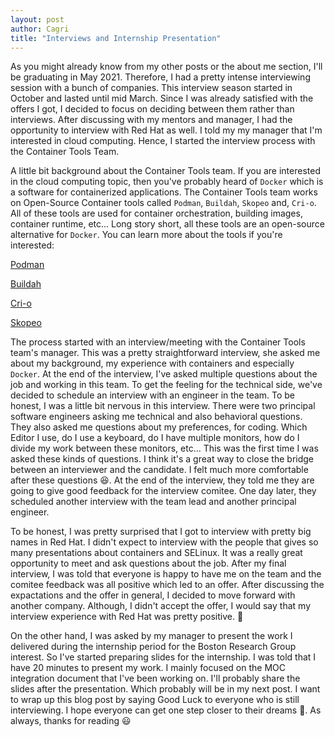 ```yaml
---
layout: post
author: Cagri
title: "Interviews and Internship Presentation"
---
```


As you might already know from my other posts or the about me section, I'll be graduating in May 2021. Therefore, I had a pretty intense interviewing session with a bunch of companies. This interview season started in October and lasted until mid March. Since I was already satisfied with the offers I got, I decided to focus on deciding between them rather than interviews. After discussing with my mentors and manager, I had the opportunity to interview with Red Hat as well. I told my my manager that I'm interested in cloud computing. Hence, I started the interview process with the Container Tools Team.

A little bit background about the Container Tools team. If you are interested in the cloud computing topic, then you've probably heard of `Docker` which is a software for containerized applications. The Container Tools team works on Open-Source Container tools called `Podman`, `Buildah`, `Skopeo` and, `Cri-o`. All of these tools are used for container orchestration, building images, container runtime, etc... Long story short, all these tools are an open-source alternative for `Docker`. You can learn more about the tools if you're interested:

[Podman](https://podman.io/)

[Buildah](https://buildah.io/)

[Cri-o](https://cri-o.io/)

[Skopeo](https://github.com/containers/skopeo)

The process started with an interview/meeting with the Container Tools team's manager. This was a pretty straightforward interview, she asked me about my background, my experience with containers and especially `Docker`. At the end of the interview, I've asked multiple questions about the job and working in this team. To get the feeling for the technical side, we've decided to schedule an interview with an engineer in the team. To be honest, I was a little bit nervous in this interview. There were two principal software engineers asking me technical and also behavioral questions. They also asked me questions about my preferences, for coding. Which Editor I use, do I use a keyboard, do I have multiple monitors, how do I divide my work between these monitors, etc... This was the first time I was asked these kinds of questions. I think it's a great way to close the bridge between an interviewer and the candidate. I felt much more comfortable after these questions 😆. At the end of the interview, they told me they are going to give good feedback for the interview comitee. One day later, they scheduled another interview with the team lead and another principal engineer.

To be honest, I was pretty surprised that I got to interview with pretty big names in Red Hat. I didn't expect to interview with the people that gives so many presentations about containers and SELinux. It was a really great opportunity to meet and ask questions about the job. After my final interview, I was told that everyone is happy to have me on the team and the comitee feedback was all positive which led to an offer. After discussing the expactations and the offer in general, I decided to move forward with another company. Although, I didn't accept the offer, I would say that my interview experience with Red Hat was pretty positive. 🙂

On the other hand, I was asked by my manager to present the work I delivered during the internship period for the Boston Research Group interest. So I've started preparing slides for the internship. I was told that I have 20 minutes to present my work. I mainly focused on the MOC integration document that I've been working on. I'll probably share the slides after the presentation. Which probably will be in my next post. I want to wrap up this blog post by saying Good Luck to everyone who is still interviewing. I hope everyone can get one step closer to their dreams 🌠. As always, thanks for reading 😃
